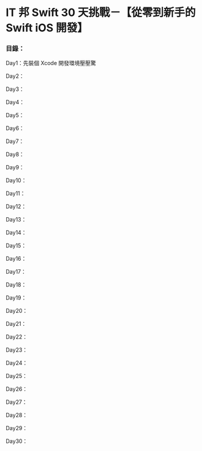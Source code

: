 # IT 邦 Swift 30 天挑戰－【從零到新手的 Swift iOS 開發】

### 目錄：

Day1：先裝個 Xcode 開發環境壓壓驚

Day2：

Day3：

Day4：

Day5：

Day6：

Day7：

Day8：

Day9：

Day10：

Day11：

Day12：

Day13：

Day14：

Day15：

Day16：

Day17：

Day18：

Day19：

Day20：

Day21：

Day22：

Day23：

Day24：

Day25：

Day26：

Day27：

Day28：

Day29：

Day30：
